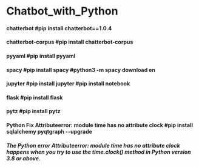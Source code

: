 # Chatbot_with_Python

#### chatterbot #pip install chatterbot==1.0.4
#### chatterbot-corpus #pip install chatterbot-corpus
#### pyyaml #pip install pyyaml
#### spacy #pip install spacy #python3 -m spacy download en
#### jupyter #pip install jupyter #pip install notebook
#### flask #pip install flask
#### pytz #pip install pytz


#### Python Fix Attributeerror: module time has no attribute clock #pip install sqlalchemy pyqtgraph --upgrade
##### The Python error Attributeerror: module time has no attribute clock happens when you try to use the time.clock() method in Python version 3.8 or above.
